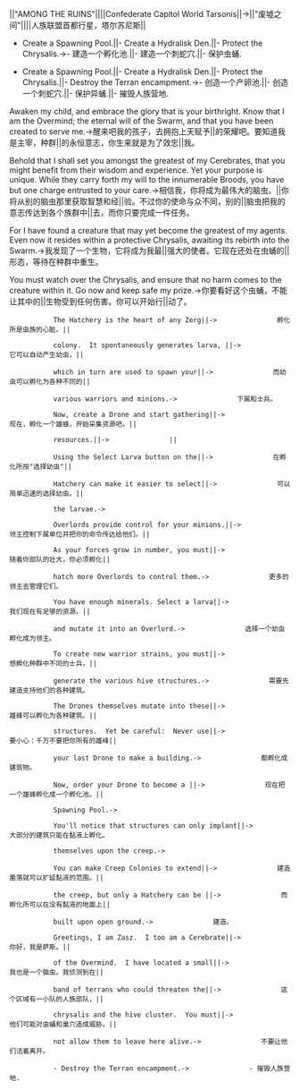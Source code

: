 ||"AMONG THE RUINS"||||Confederate Capitol World Tarsonis||->||"废墟之间"||||人族联盟首都行星，塔尔苏尼斯||

- Create a Spawning Pool.||- Create a Hydralisk Den.||- Protect the Chrysalis.->- 建造一个孵化池.||- 建造一个刺蛇穴.||- 保护虫蛹.

- Create a Spawning Pool.||- Create a Hydralisk Den.||- Protect the Chrysalis.||- Destroy the Terran encampment.->- 创造一个产卵池.||- 创造一个刺蛇穴.||- 保护异蛹.||- 摧毁人族营地.

Awaken my child, and embrace the glory that is your birthright. Know that I am the Overmind; the eternal will of the Swarm, and that you have been created to serve me.->醒来吧我的孩子，去拥抱上天赋予||的荣耀吧。要知道我是主宰，种群||的永恒意志，你生来就是为了效忠||我。

Behold that I shall set you amongst the greatest of my Cerebrates, that you might benefit from their wisdom and experience. Yet your purpose is unique. While they carry forth my will to the innumerable Broods, you have but one charge entrusted to your care.->相信我，你将成为最伟大的脑虫。||你将从别的脑虫那里获取智慧和经||验。不过你的使命与众不同，别的||脑虫把我的意志传达到各个族群中||去，而你只要完成一件任务。

For I have found a creature that may yet become the greatest of my agents. Even now it resides within a protective Chrysalis, awaiting its rebirth into the Swarm.->我发现了一个生物，它将成为我最||强大的使者。它现在还处在虫蛹的||形态，等待在种群中重生。

You must watch over the Chrysalis, and ensure that no harm comes to the creature within it. Go now and keep safe my prize.->你要看好这个虫蛹，不能让其中的||生物受到任何伤害。你可以开始行||动了。

               The Hatchery is the heart of any Zerg||->               孵化所是虫族的心脏。||

               colony.  It spontaneously generates larva, ||->               它可以自动产生幼虫，||

               which in turn are used to spawn your||->               而幼虫可以孵化为各种不同的||

               various warriors and minions.->               下属和士兵。

               Now, create a Drone and start gathering||->               现在，孵化一个雄蜂，开始采集资源吧。||

               resources.||->               ||

               Using the Select Larva button on the||->               在孵化所按"选择幼虫"||

               Hatchery can make it easier to select||->               可以简单迅速的选择幼虫。||

               the larvae.-> 

               Overlords provide control for your minions.||->               领主控制下属单位并把你的命令传达给他们。||

               As your forces grow in number, you must||->               随着你部队的壮大，你必须孵化||

               hatch more Overlords to control them.->               更多的领主去管理它们。

               You have enough minerals. Select a larva||->               我们现在有足够的资源。||

               and mutate it into an Overlord.->               选择一个幼虫孵化成为领主。

               To create new warrior strains, you must||->               想孵化种群中不同的士兵，||

               generate the various hive structures.->               需要先建造支持他们的各种建筑。

               The Drones themselves mutate into these||->               雄蜂可以孵化为各种建筑。||

               structures.  Yet be careful:  Never use||->               要小心：千万不要把你所有的雄峰||

               your last Drone to make a building.->               都孵化成建筑物。

               Now, order your Drone to become a ||->               现在把一个雄蜂孵化成一个孵化池。||

               Spawning Pool.->  

               You'll notice that structures can only implant||->               大部分的建筑只能在黏液上孵化。

               themselves upon the creep.-> 

               You can make Creep Colonies to extend||->               建造菌落就可以扩延黏液的范围。||

               the creep, but only a Hatchery can be ||->               而孵化所可以在没有黏液的地面上||

               built upon open ground.->               建造。

               Greetings, I am Zasz.  I too am a Cerebrate||->               你好，我是萨斯。||

               of the Overmind.  I have located a small||->               我也是一个脑虫。我侦测到在||

               band of terrans who could threaten the||->               这个区域有一小队的人族部队，||

               chrysalis and the hive cluster.  You must||->               他们可能对虫蛹和巢穴造成威胁。||

               not allow them to leave here alive.->               不要让他们活着离开。

               - Destroy the Terran encampment.->               - 摧毁人族营地.

